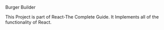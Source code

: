 Burger Builder

This Project is part of React-The Complete Guide.
It Implements all of the functionality of React.